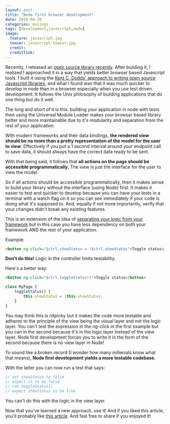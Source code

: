 ```yaml
---
layout: post
title: "Node first browser development"
date: 2018-04-20
categories: musings
tags: [development,javascript,node]
image:
  feature: javascript.jpg
  teaser: javascript-teaser.jpg
  credit:
  creditlink:
---
```


Recently, I released an [open source library recently](https://github.com/TheOneTheOnlyDavidBrown/crunchpow-model). After building it, I realized I approached it in a way that yields better browser based Javascript tools. I built it using the [Kent C. Dodds' approach to writing open source Javascript libraries](https://egghead.io/lessons/javascript-how-to-write-a-javascript-library-introduction), and what I found was that it was much quicker to develop in node than in a browser especially when you use test driven development. It follows the Unix philosophy of building applications that do one thing but do it well.

The long and short of it is this: building your application in node with tests then using the Universal Module Loader makes your browser based library better and more maintainable due to it's modularity and separation from the rest of your application.

With modern frameworks and their data bindings, **the rendered view should be no more than a pretty representation of the model for the user to view**. Effectively if you put a 1 second interval around your endpoint call to save data, it should always have the correct data ready to be sent.

With that being said, it follows that **all actions on the page should be accessible programmatically.** The view is just the interface for the user to view the model.

So if all actions should be accessible programmatically, then it makes sense to build your library without the interface (using Node) first. It makes it easier to test and quicker to develop because you can have your tests in a terminal with a watch flag on it so you can see immediately if your code is doing what it's supposed to. And, equally if not more importantly, verify that your changes didn't break any existing features.

This is an extension of the idea of [separating your logic from your framework](http://davidcbrown.io/musings/decoupling-application-logic-from-your-framework.html) but in this case you have less dependency on both your framework AND the rest of your application. 

Example:

```html
<button ng-click="$ctrl.showStatus = !$ctrl.showStatus">Toggle status</button>
```

**Don't do this!** Logic in the controller limits testability.

Here's a better way:

```html
<button ng-click="$ctrl.toggleStatus()">Toggle status</button>
```
```javascript
class MyPage {
    toggleStatus() {
        this.showStatus = !this.showStatus;
    }
}
```

You may think this is nitpicky but it makes the code more testable and adheres to the principle of the view being the visual layer and not the logic layer. You can't test the expression in the ng-click in the first example but you can in the second because it's in the logic layer instead of the view layer. Node first development forces you to write it in the form of the second because there is no view layer in Node!

To sound like a broken record (I wonder how many millenials know what that means), **Node first development yields a more testable codebase.**

With the latter you can now run a test that says:

```javascript
// set showStatus to false
// expect it to be false
// run toggleStatus()
// expect showStatus to be true
```

You can't do this with the logic in the view layer.

Now that you've learned a new approach, use it! And if you liked this article, you'll probably like [this article](http://davidcbrown.io/musings/decoupling-application-logic-from-your-framework.html). And feel free to share if you enjoyed it!
